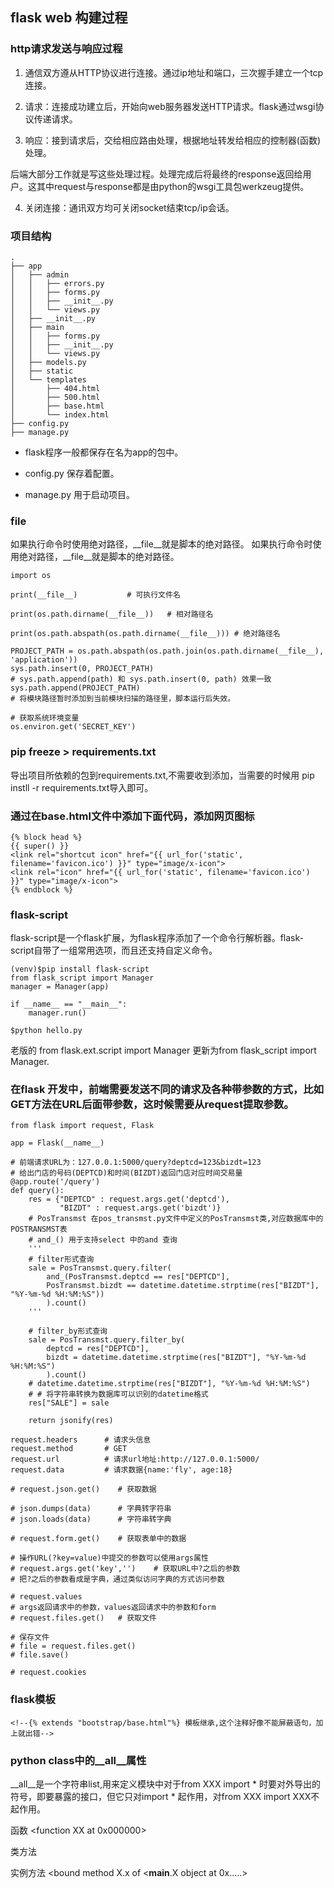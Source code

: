 ## flask web 构建过程

### http请求发送与响应过程

1. 通信双方遵从HTTP协议进行连接。通过ip地址和端口，三次握手建立一个tcp连接。

2. 请求：连接成功建立后，开始向web服务器发送HTTP请求。flask通过wsgi协议传递请求。

3. 响应：接到请求后，交给相应路由处理，根据地址转发给相应的控制器(函数)处理。

后端大部分工作就是写这些处理过程。处理完成后将最终的response返回给用户。这其中request与response都是由python的wsgi工具包werkzeug提供。

4. 关闭连接：通讯双方均可关闭socket结束tcp/ip会话。

### 项目结构

```
.
├── app
│   ├── admin
│   │   ├── errors.py
│   │   ├── forms.py
│   │   ├── __init__.py
│   │   └── views.py
│   ├── __init__.py
│   ├── main
│   │   ├── forms.py
│   │   ├── __init__.py
│   │   └── views.py
│   ├── models.py
│   ├── static
│   └── templates
│       ├── 404.html
│       ├── 500.html
│       ├── base.html
│       └── index.html
├── config.py
├── manage.py
```

- flask程序一般都保存在名为app的包中。

- config.py 保存着配置。

- manage.py 用于启动项目。

### __file__

如果执行命令时使用绝对路径，__file__就是脚本的绝对路径。
如果执行命令时使用绝对路径，__file__就是脚本的绝对路径。

```
import os

print(__file__)           # 可执行文件名

print(os.path.dirname(__file__))   # 相对路径名

print(os.path.abspath(os.path.dirname(__file__))) # 绝对路径名

PROJECT_PATH = os.path.abspath(os.path.join(os.path.dirname(__file__), 'application'))
sys.path.insert(0, PROJECT_PATH)
# sys.path.append(path) 和 sys.path.insert(0, path) 效果一致
sys.path.append(PROJECT_PATH)
# 将模块路径暂时添加到当前模块扫描的路径里，脚本运行后失效。

# 获取系统环境变量
os.environ.get('SECRET_KEY')
```

### pip freeze > requirements.txt

导出项目所依赖的包到requirements.txt,不需要收到添加，当需要的时候用 pip instll -r requirements.txt导入即可。

### 通过在base.html文件中添加下面代码，添加网页图标

```
{% block head %}
{{ super() }}
<link rel="shortcut icon" href="{{ url_for('static', filename='favicon.ico') }}" type="image/x-icon">
<link rel="icon" href="{{ url_for('static', filename='favicon.ico') }}" type="image/x-icon">
{% endblock %}
```

### flask-script

flask-script是一个flask扩展，为flask程序添加了一个命令行解析器。flask-script自带了一组常用选项，而且还支持自定义命令。

```
(venv)$pip install flask-script
from flask_script import Manager
manager = Manager(app)

if __name__ == "__main__":
    manager.run()

$python hello.py
```

老版的 from flask.ext.script import Manager 更新为from flask_script import Manager.

### 在flask 开发中，前端需要发送不同的请求及各种带参数的方式，比如GET方法在URL后面带参数，这时候需要从request提取参数。

```
from flask import request, Flask

app = Flask(__name__)

# 前端请求URL为：127.0.0.1:5000/query?deptcd=123&bizdt=123
# 给出门店的号码(DEPTCD)和时间(BIZDT)返回门店对应时间交易量
@app.route('/query')
def query():
    res = {"DEPTCD" : request.args.get('deptcd'),
           "BIZDT" : request.args.get('bizdt')}
    # PosTransmst 在pos_transmst.py文件中定义的PosTransmst类,对应数据库中的POSTRANSMST表
    # and_() 用于支持select 中的and 查询
    '''
    # filter形式查询
    sale = PosTransmst.query.filter(
        and_(PosTransmst.deptcd == res["DEPTCD"], 
        PosTransmst.bizdt == datetime.datetime.strptime(res["BIZDT"], "%Y-%m-%d %H:%M:%S"))
        ).count()
    '''

    # filter_by形式查询
    sale = PosTransmst.query.filter_by(
        deptcd = res["DEPTCD"], 
        bizdt = datetime.datetime.strptime(res["BIZDT"], "%Y-%m-%d %H:%M:%S")
        ).count()
    # datetime.datetime.strptime(res["BIZDT"], "%Y-%m-%d %H:%M:%S")  
    # # 将字符串转换为数据库可以识别的datetime格式
    res["SALE"] = sale

    return jsonify(res)

request.headers      # 请求头信息
request.method       # GET
request.url          # 请求url地址:http://127.0.0.1:5000/
request.data         # 请求数据{name:'fly', age:18}

# request.json.get()    # 获取数据

# json.dumps(data)      # 字典转字符串
# json.loads(data)      # 字符串转字典

# request.form.get()    # 获取表单中的数据

# 操作URL(?key=value)中提交的参数可以使用args属性
# request.args.get('key','')    # 获取URL中?之后的参数
# 把?之后的参数看成是字典，通过类似访问字典的方式访问参数

# request.values
# args返回请求中的参数，values返回请求中的参数和form
# request.files.get()   # 获取文件

# 保存文件
# file = request.files.get()
# file.save()

# request.cookies
```

### flask模板

```
<!--{% extends "bootstrap/base.html"%} 模板继承,这个注释好像不能屏蔽语句，加上就出错-->
```

### python class中的__all__属性

__all__是一个字符串list,用来定义模块中对于from XXX import * 时要对外导出的符号，即要暴露的接口，但它只对import * 起作用，对from XXX import XXX不起作用。

函数  <function XX at 0x000000>

类方法 <unbound method X.x>

实例方法  <bound method X.x of <__main__.X object at 0x.....>